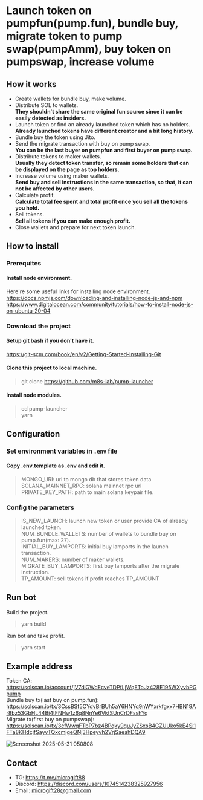 # Launch token on pumpfun(pump.fun), bundle buy, migrate token to pump swap(pumpAmm), buy token on pumpswap, increase volume

## How it works

* Create wallets for bundle buy, make volume.<br>
* Distribute SOL to wallets.<br>
  <b>They shouldn't share the same original fun source since it can be easily detected as insiders.</b>
* Launch token or find an already launched token which has no holders.<br>
  <b>Already launched tokens have different creator and a bit long history.</b>
* Bundle buy the token using Jito.<br>
* Send the migrate transaction with buy on pump swap.<br>
  <b>You can be the last buyer on pumpfun and first buyer on pump swap.</b>
* Distribute tokens to maker wallets.<br>
  <b>Usually they detect token transfer, so remain some holders that can be displayed on the page as top holders.</b>
* Increase volume using maker wallets.<br>
  <b>Send buy and sell instructions in the same transaction, so that, it can not be affected by other users.</b>
* Calculate profit.<br>
  <b>Calculate total fee spent and total profit once you sell all the tokens you hold.</b><br>
* Sell tokens.<br>
  <b>Sell all tokens if you can make enough profit.</b>
* Close wallets and prepare for next token launch.<br>

##  How to install

### Prerequites

#### Install node environment. <br>

Here're some useful links for installing node environment.<br>
https://docs.npmjs.com/downloading-and-installing-node-js-and-npm <br>
https://www.digitalocean.com/community/tutorials/how-to-install-node-js-on-ubuntu-20-04

### Download the project

#### Setup git bash if you don't have it.<br>
https://git-scm.com/book/en/v2/Getting-Started-Installing-Git

#### Clone this project to local machine.
> git clone https://github.com/m8s-lab/pump-launcher

#### Install node modules.
> cd pump-launcher<br>
yarn

##  Configuration

### Set environment variables in `.env` file

#### Copy .env.template as .env and edit it.

> MONGO_URI: uri to mongo db that stores token data<br>
SOLANA_MAINNET_RPC: solana mainnet rpc url<br>
PRIVATE_KEY_PATH: path to main solana keypair file.<br>

### Config the parameters

> IS_NEW_LAUNCH: launch new token or user provide CA of already launched token.<br>
NUM_BUNDLE_WALLETS: number of wallets to bundle buy on pump.fun(max: 27).<br>
INITIAL_BUY_LAMPORTS: initial buy lamports in the launch transaction.<br>
NUM_MAKERS: number of maker wallets.<br>
MIGRATE_BUY_LAMPORTS: first buy lamports after the migrate instruction.<br>
TP_AMOUNT: sell tokens if profit reaches TP_AMOUNT

## Run bot

Build the project.
> yarn build

Run bot and take profit.
> yarn start

## Example address

Token CA: https://solscan.io/account/jV7diGWdEcveTDPfLjWqEToJz428E195WXyvbPGpump<br>
Bundle buy tx(last buy on pump.fun): https://solscan.io/tx/3CssBSf5CYdvBrBUh5aY6HNYq9nWYxrkfgxx7HBN19Ar8bz53GbHL44Bi4tFNHw1z6q8NnYe6VktSUnCrDFsshYq<br>
Migrate tx(first buy on pumpswap): https://solscan.io/tx/3cfWwqFTbP7bz4BPqky9guJyZSxsB4CZUUko5kE4Si1FTa8KHdcjfSayvTQxcmjgeQNj3Hpeyvh2VrjSaeahDQA9<br>

![Screenshot 2025-05-31 050808](https://github.com/user-attachments/assets/8d25dadf-c88e-4876-9160-9eb79aeb9977)


## Contact

* TG: https://t.me/microgift88
* Discord: https://discord.com/users/1074514238325927956
* Email: microgift28@gmail.com

